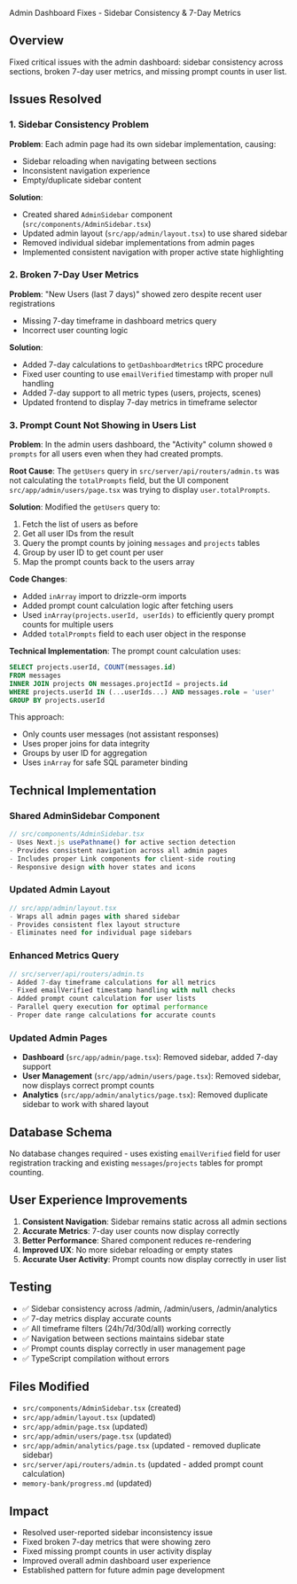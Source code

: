  Admin Dashboard Fixes - Sidebar Consistency & 7-Day Metrics

## Overview
Fixed critical issues with the admin dashboard: sidebar consistency across sections, broken 7-day user metrics, and missing prompt counts in user list.

## Issues Resolved

### 1. Sidebar Consistency Problem
**Problem**: Each admin page had its own sidebar implementation, causing:
- Sidebar reloading when navigating between sections
- Inconsistent navigation experience
- Empty/duplicate sidebar content

**Solution**: 
- Created shared `AdminSidebar` component (`src/components/AdminSidebar.tsx`)
- Updated admin layout (`src/app/admin/layout.tsx`) to use shared sidebar
- Removed individual sidebar implementations from admin pages
- Implemented consistent navigation with proper active state highlighting

### 2. Broken 7-Day User Metrics
**Problem**: "New Users (last 7 days)" showed zero despite recent user registrations
- Missing 7-day timeframe in dashboard metrics query
- Incorrect user counting logic

**Solution**:
- Added 7-day calculations to `getDashboardMetrics` tRPC procedure
- Fixed user counting to use `emailVerified` timestamp with proper null handling
- Added 7-day support to all metric types (users, projects, scenes)
- Updated frontend to display 7-day metrics in timeframe selector

### 3. Prompt Count Not Showing in Users List
**Problem**: In the admin users dashboard, the "Activity" column showed `0 prompts` for all users even when they had created prompts.

**Root Cause**: The `getUsers` query in `src/server/api/routers/admin.ts` was not calculating the `totalPrompts` field, but the UI component `src/app/admin/users/page.tsx` was trying to display `user.totalPrompts`.

**Solution**: Modified the `getUsers` query to:
1. Fetch the list of users as before
2. Get all user IDs from the result
3. Query the prompt counts by joining `messages` and `projects` tables
4. Group by user ID to get count per user
5. Map the prompt counts back to the users array

**Code Changes**:
- Added `inArray` import to drizzle-orm imports
- Added prompt count calculation logic after fetching users
- Used `inArray(projects.userId, userIds)` to efficiently query prompt counts for multiple users
- Added `totalPrompts` field to each user object in the response

**Technical Implementation**:
The prompt count calculation uses:
```sql
SELECT projects.userId, COUNT(messages.id)
FROM messages
INNER JOIN projects ON messages.projectId = projects.id
WHERE projects.userId IN (...userIds...) AND messages.role = 'user'
GROUP BY projects.userId
```

This approach:
- Only counts user messages (not assistant responses)
- Uses proper joins for data integrity
- Groups by user ID for aggregation
- Uses `inArray` for safe SQL parameter binding

## Technical Implementation

### Shared AdminSidebar Component
```typescript
// src/components/AdminSidebar.tsx
- Uses Next.js usePathname() for active section detection
- Provides consistent navigation across all admin pages
- Includes proper Link components for client-side routing
- Responsive design with hover states and icons
```

### Updated Admin Layout
```typescript
// src/app/admin/layout.tsx
- Wraps all admin pages with shared sidebar
- Provides consistent flex layout structure
- Eliminates need for individual page sidebars
```

### Enhanced Metrics Query
```typescript
// src/server/api/routers/admin.ts
- Added 7-day timeframe calculations for all metrics
- Fixed emailVerified timestamp handling with null checks
- Added prompt count calculation for user lists
- Parallel query execution for optimal performance
- Proper date range calculations for accurate counts
```

### Updated Admin Pages
- **Dashboard** (`src/app/admin/page.tsx`): Removed sidebar, added 7-day support
- **User Management** (`src/app/admin/users/page.tsx`): Removed sidebar, now displays correct prompt counts
- **Analytics** (`src/app/admin/analytics/page.tsx`): Removed duplicate sidebar to work with shared layout

## Database Schema
No database changes required - uses existing `emailVerified` field for user registration tracking and existing `messages`/`projects` tables for prompt counting.

## User Experience Improvements
1. **Consistent Navigation**: Sidebar remains static across all admin sections
2. **Accurate Metrics**: 7-day user counts now display correctly
3. **Better Performance**: Shared component reduces re-rendering
4. **Improved UX**: No more sidebar reloading or empty states
5. **Accurate User Activity**: Prompt counts now display correctly in user list

## Testing
- ✅ Sidebar consistency across /admin, /admin/users, /admin/analytics
- ✅ 7-day metrics display accurate counts
- ✅ All timeframe filters (24h/7d/30d/all) working correctly
- ✅ Navigation between sections maintains sidebar state
- ✅ Prompt counts display correctly in user management page
- ✅ TypeScript compilation without errors

## Files Modified
- `src/components/AdminSidebar.tsx` (created)
- `src/app/admin/layout.tsx` (updated)
- `src/app/admin/page.tsx` (updated)
- `src/app/admin/users/page.tsx` (updated)
- `src/app/admin/analytics/page.tsx` (updated - removed duplicate sidebar)
- `src/server/api/routers/admin.ts` (updated - added prompt count calculation)
- `memory-bank/progress.md` (updated)

## Impact
- Resolved user-reported sidebar inconsistency issue
- Fixed broken 7-day metrics that were showing zero
- Fixed missing prompt counts in user activity display
- Improved overall admin dashboard user experience
- Established pattern for future admin page development
